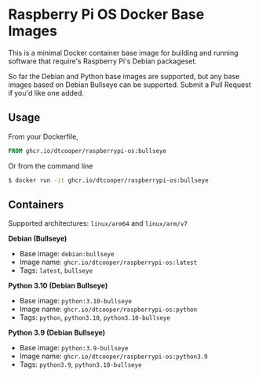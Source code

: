 # Raspberry Pi OS Docker Base Images

This is a minimal Docker container base image for building and running software
that require's Raspberry Pi's Debian packageset.

So far the Debian and Python base images are supported, but any base images based
on Debian Bullseye can be supported. Submit a Pull Request if you'd like one added.

## Usage

From your Dockerfile,

```Dockerfile
FROM ghcr.io/dtcooper/raspberrypi-os:bullseye
```

Or from the command line

```bash
$ docker run -it ghcr.io/dtcooper/raspberrypi-os:bullseye
```

## Containers

Supported architectures: `linux/arm64` and `linux/arm/v7`

**Debian (Bullseye)**
 * Base image: `debian:bullseye`
 * Image name: `ghcr.io/dtcooper/raspberrypi-os:latest`
 * Tags: `latest`, `bullseye`

**Python 3.10 (Debian Bullseye)**
 * Base image: `python:3.10-bullseye`
 * Image name: `ghcr.io/dtcooper/raspberrypi-os:python`
 * Tags: `python`, `python3.10`, `python3.10-bullseye`

**Python 3.9 (Debian Bullseye)**
 * Base image: `python:3.9-bullseye`
 * Image name: `ghcr.io/dtcooper/raspberrypi-os:python3.9`
 * Tags: `python3.9`, `python3.10-bullseye`
